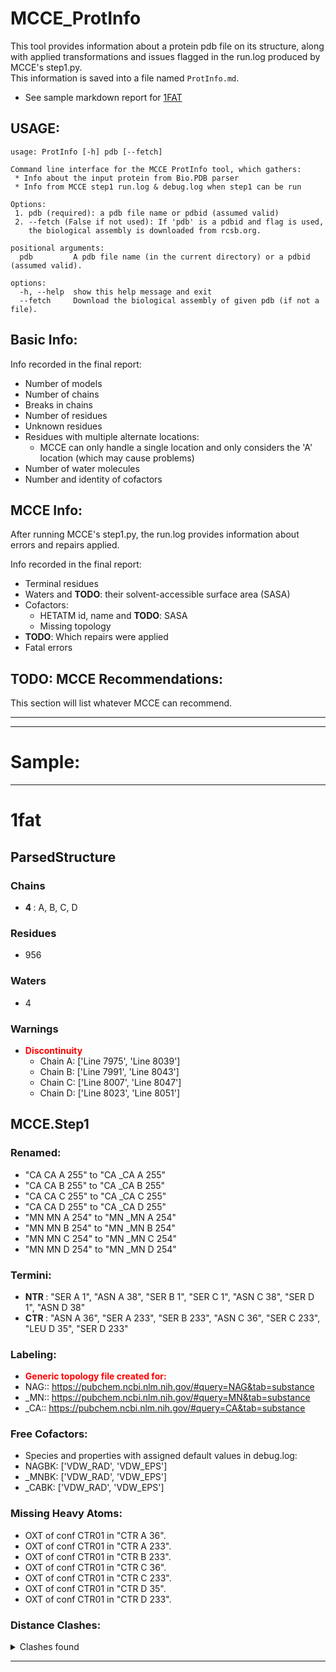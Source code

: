 # MCCE_ProtInfo
This tool provides information about a protein pdb file on its structure, along with applied transformations and issues flagged in the run.log produced by MCCE's step1.py.  
This information is saved into a file named `ProtInfo.md`.

  * See sample markdown report for [1FAT](#Sample)

## USAGE:
```
usage: ProtInfo [-h] pdb [--fetch]

Command line interface for the MCCE ProtInfo tool, which gathers:
 * Info about the input protein from Bio.PDB parser
 * Info from MCCE step1 run.log & debug.log when step1 can be run

Options:
 1. pdb (required): a pdb file name or pdbid (assumed valid)
 2. --fetch (False if not used): If 'pdb' is a pdbid and flag is used,
    the biological assembly is downloaded from rcsb.org.

positional arguments:
  pdb         A pdb file name (in the current directory) or a pdbid (assumed valid).

options:
  -h, --help  show this help message and exit
  --fetch     Download the biological assembly of given pdb (if not a file).

```

## Basic Info:
Info recorded in the final report:
  * Number of models
  * Number of chains
  * Breaks in chains
  * Number of residues
  * Unknown residues
  * Residues with multiple alternate locations:
    - MCCE can only handle a single location and only considers the 'A' location (which may cause problems)
  * Number of water molecules
  * Number and identity of cofactors

## MCCE Info:
After running MCCE's step1.py, the run.log provides information about errors and repairs applied.  

Info recorded in the final report:
  * Terminal residues
  * Waters and __TODO__: their solvent-accessible surface area (SASA)
  * Cofactors:
    - HETATM id, name and __TODO__: SASA
    - Missing topology
  * __TODO__: Which repairs were applied
  * Fatal errors

## __TODO__: MCCE Recommendations:
This section will list whatever MCCE can recommend.

---
---

# Sample:

---
# 1fat
## ParsedStructure
### Chains
  * <strong>4 </strong> : A, B, C, D

### Residues
  - 956

### Waters
  - 4

### Warnings
  - <strong><font color='red'>Discontinuity</font> </strong>
    - Chain A: ['Line 7975', 'Line 8039']
    - Chain B: ['Line 7991', 'Line 8043']
    - Chain C: ['Line 8007', 'Line 8047']
    - Chain D: ['Line 8023', 'Line 8051']

## MCCE.Step1
### Renamed:
  - "CA    CA A 255" to "CA   _CA A 255"
  - "CA    CA B 255" to "CA   _CA B 255"
  - "CA    CA C 255" to "CA   _CA C 255"
  - "CA    CA D 255" to "CA   _CA D 255"
  - "MN    MN A 254" to "MN   _MN A 254"
  - "MN    MN B 254" to "MN   _MN B 254"
  - "MN    MN C 254" to "MN   _MN C 254"
  - "MN    MN D 254" to "MN   _MN D 254"

### Termini:
  * <strong>NTR </strong> : "SER A   1", "ASN A  38", "SER B   1", "SER C   1", "ASN C  38", "SER D   1", "ASN D  38"
  * <strong>CTR </strong> : "ASN A  36", "SER A 233", "SER B 233", "ASN C  36", "SER C 233", "LEU D  35", "SER D 233"

### Labeling:
  - <strong><font color='red'>Generic topology file created for:</font> </strong>
  - NAG::  https://pubchem.ncbi.nlm.nih.gov/#query=NAG&tab=substance
  - _MN::  https://pubchem.ncbi.nlm.nih.gov/#query=MN&tab=substance
  - _CA::  https://pubchem.ncbi.nlm.nih.gov/#query=CA&tab=substance

### Free Cofactors:
  - Species and properties with assigned default values in debug.log:
  - NAGBK: ['VDW_RAD', 'VDW_EPS']
  - _MNBK: ['VDW_RAD', 'VDW_EPS']
  - _CABK: ['VDW_RAD', 'VDW_EPS']

### Missing Heavy Atoms:
  - OXT of conf CTR01 in "CTR A  36".
  - OXT of conf CTR01 in "CTR A 233".
  - OXT of conf CTR01 in "CTR B 233".
  - OXT of conf CTR01 in "CTR C  36".
  - OXT of conf CTR01 in "CTR C 233".
  - OXT of conf CTR01 in "CTR D  35".
  - OXT of conf CTR01 in "CTR D 233".

### Distance Clashes:
<details><summary>Clashes found</summary>

  -    d= 1.53: " CA  NTR A   1" to " CB  SER A   1"
  -    d= 1.45: " ND2 ASN A  12" to " C1  NAG A 253"
  -    d= 1.53: " CA  NTR A  38" to " CB  ASN A  38"
  -    d= 1.52: " CA  NTR B   1" to " CB  SER B   1"
  -    d= 1.48: " ND2 ASN B  12" to " C1  NAG B 253"
  -    d= 1.53: " CA  NTR C   1" to " CB  SER C   1"
  -    d= 1.45: " ND2 ASN C  12" to " C1  NAG C 253"
  -    d= 1.52: " CA  NTR C  38" to " CB  ASN C  38"
  -    d= 1.87: " OD1 ASN C 128" to "CA   _CA C 255"
  -    d= 1.82: " NE2 HIS C 137" to "MN   _MN C 254"
  -    d= 1.54: " CA  NTR D   1" to " CB  SER D   1"
  -    d= 1.43: " ND2 ASN D  12" to " C1  NAG D 253"
  -    d= 1.55: " CA  NTR D  38" to " CB  ASN D  38"
  -    d= 1.70: "MN   _MN A 254" to " O   HOH A 307"
  -    d= 1.46: "MN   _MN A 254" to " O   HOH A 308"
  -    d= 1.99: "CA   _CA A 255" to " O   HOH A 306"
  -    d= 1.45: "MN   _MN B 254" to " O   HOH B 304"
  -    d= 1.69: "CA   _CA B 255" to " O   HOH B 301"
  -    d= 1.55: "MN   _MN C 254" to " O   HOH C 316"
  -    d= 1.50: "MN   _MN D 254" to " O   HOH D 311"
  -    d= 1.52: "MN   _MN D 254" to " O   HOH D 312"
</details>

---
